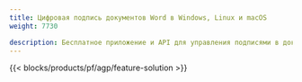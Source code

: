 ```yaml
---
title: Цифровая подпись документов Word в Windows, Linux и macOS 
weight: 7730

description: Бесплатное приложение и API для управления подписями в документах DOC, DOCX и ODT
---
```


{{< blocks/products/pf/agp/feature-solution >}} 

